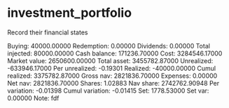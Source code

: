 # investment_portfolio
Record their financial states 




Buying:
40000.00000
Redemption:
0.00000
Dividends:
0.00000
Total injected:
80000.00000
Cash balance:
171236.70000
Cost:
3284546.17000
Market value:
2650600.00000
Total asset:
3455782.87000
Unrealized:
-633946.17000
Per unrealized:
-0.19301
Realized:
-40000.00000
Cumul realized:
3375782.87000
Gross nav:
2821836.70000
Expenses:
0.00000
Net nav:
2821836.70000
Shares:
1.02883
Nav share:
2742762.90948
Per variation:
-0.01398
Cumul variation:
-0.01415
Set:
1778.53000
Set var:
0.00000
Note:
fdf
